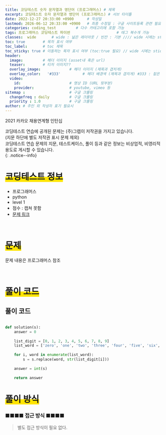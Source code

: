 ```yaml
---
title: 코딩테스트 숫자 문자열과 영단어 (프로그래머스) # 제목
excerpt: 코딩테스트 숫자 문자열과 영단어 (프로그래머스) # 서브 타이틀
date: 2022-12-27 20:33:00 +0900      # 작성일
lastmod: 2026-06-12 20:33:00 +0900   # 최종 수정일 : 구글 사이트등록 관련 필요
categories: coding_test         # 다수 카테고리에 포함 가능
tags: 프로그래머스 코딩테스트 파이썬                     # 태그 복수개 가능
classes:  wide       # wide : 넓은 레이아웃 / 빈칸 : 기본 //// wide 시에는 sticky toc 불가
toc: true        # 목차 표시 여부
toc_label:       # toc 제목
toc_sticky: true # 이동하는 목차 표시 여부 (toc:true 필요) // wide 시에는 sticky toc 불가
header: 
  image:         # 헤더 이미지 (asset내 혹은 url)
  teaser:        # 티저 이미지??
  overlay_image:             # 헤더 이미지 (제목과 겹치게)
  overlay_color:   '#333'          # 헤더 배경색 (제목과 겹치게) #333 : 짙은 회색
  video:
    id:                      # 영상 ID (URL 뒷부분)
    provider:                # youtube, vimeo 등
sitemap :                    # 구글 크롤링
  changefreq : daily         # 구글 크롤링
  priority : 1.0             # 구글 크롤링
author: # 주인 외 작성자 표기 필요시
---
```

<!--postNo: 20221227_001-->
2021 카카오 채용연계형 인턴십


코딩테스트 연습에 공개된 문제는 (주)그렙이 저작권을 가지고 있습니다.  
(지문 하단에 별도 저작권 표시 문제 제외)  
코딩테스트 연습 문제의 지문, 테스트케이스, 풀이 등과 같은 정보는 비상업적, 비영리적 용도로 게시할 수 있습니다.  
{: .notice--info}

# <span style='background:linear-gradient(to top, #FFE400 50%, transparent 50%)'>코딩테스트 정보</span>

- 프로그래머스
- python
- level 1
- 점수 : 캡쳐 못함
- [문제 링크](https://school.programmers.co.kr/learn/courses/30/lessons/81301)

<br>


# <span style='background:linear-gradient(to top, #FFE400 50%, transparent 50%)'>문제</span>

문제 내용은 프로그래머스 참조

<br>


# <span style='background:linear-gradient(to top, #FFE400 50%, transparent 50%)'>풀이 코드</span>

## 풀이 코드


```python

def solution(s):
    answer = 0
    
    list_digit = [0, 1, 2, 3, 4, 5, 6, 7, 8, 9]
    list_word = ['zero', 'one', 'two', 'three', 'four', 'five', 'six', 'seven', 'eight', 'nine']
    
    for i, word in enumerate(list_word):
        s = s.replace(word, str(list_digit[i]))
    
    answer = int(s)
    
    return answer

```

# <span style='background:linear-gradient(to top, #FFE400 50%, transparent 50%)'>풀이 방식</span>

### ■■■■ 접근 방식 ■■■■
> 별도 접근 방식이 필요 없다. 
